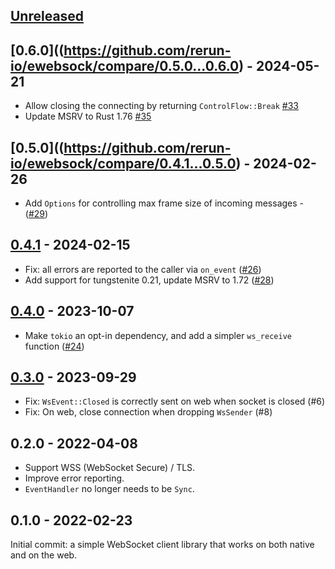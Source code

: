 ## [Unreleased](https://github.com/rerun-io/ewebsock/compare/latest...HEAD)


## [0.6.0]((https://github.com/rerun-io/ewebsock/compare/0.5.0...0.6.0) - 2024-05-21
* Allow closing the connecting by returning `ControlFlow::Break` [#33](https://github.com/rerun-io/ewebsock/pull/33)
* Update MSRV to Rust 1.76 [#35](https://github.com/rerun-io/ewebsock/pull/35)


## [0.5.0]((https://github.com/rerun-io/ewebsock/compare/0.4.1...0.5.0) - 2024-02-26
* Add `Options` for controlling max frame size of incoming messages - ([#29](https://github.com/rerun-io/ewebsock/pull/29))


## [0.4.1](https://github.com/rerun-io/ewebsock/compare/0.4.0...0.4.1) - 2024-02-15
* Fix: all errors are reported to the caller via `on_event` ([#26](https://github.com/rerun-io/ewebsock/pull/26))
* Add support for tungstenite 0.21, update MSRV to 1.72 ([#28](https://github.com/rerun-io/ewebsock/pull/28))


## [0.4.0](https://github.com/rerun-io/ewebsock/compare/0.3.0...0.4.0) - 2023-10-07
* Make `tokio` an opt-in dependency, and add a simpler `ws_receive` function ([#24](https://github.com/rerun-io/ewebsock/pull/24))


## [0.3.0](https://github.com/rerun-io/ewebsock/compare/0.2.0...0.3.0) - 2023-09-29
* Fix: `WsEvent::Closed` is correctly sent on web when socket is closed (#6)
* Fix: On web, close connection when dropping `WsSender` (#8)


## 0.2.0 - 2022-04-08
* Support WSS (WebSocket Secure) / TLS.
* Improve error reporting.
* `EventHandler` no longer needs to be `Sync`.


## 0.1.0 - 2022-02-23
Initial commit: a simple WebSocket client library that works on both native and on the web.
